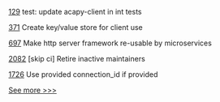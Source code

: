 
[129](https://github.com/hyperledger/aries-acapy-plugin-toolbox/pull/129) test: update acapy-client in int tests

[371](https://github.com/hyperledger-labs/private-data-objects/pull/371) Create key/value store for client use

[697](https://github.com/hyperledger/firefly/pull/697) Make http server framework re-usable by microservices

[2082](https://github.com/hyperledger/iroha/pull/2082) [skip ci] Retire inactive maintainers

[1726](https://github.com/hyperledger/aries-cloudagent-python/pull/1726) Use provided connection_id if provided


[See more >>>](https://start-here.hyperledger.org/pull-requests)

